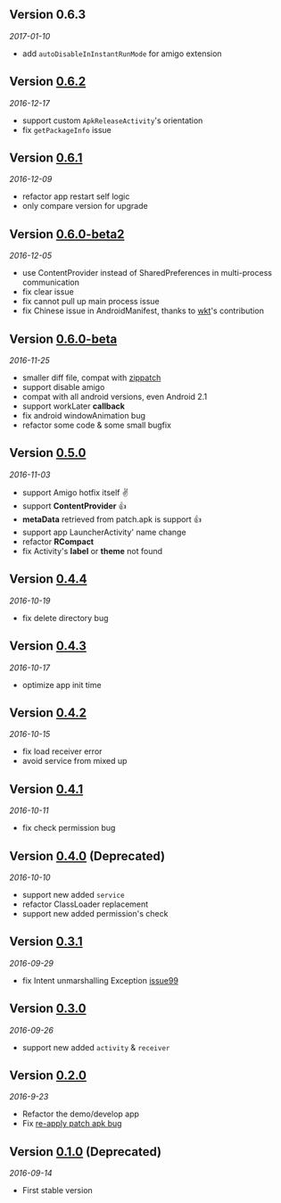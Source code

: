 ## Version 0.6.3
_2017-01-10_
* add `autoDisableInInstantRunMode` for amigo extension

## Version [0.6.2](https://github.com/eleme/Amigo/releases/tag/v0.6.2)
_2016-12-17_
* support custom `ApkReleaseActivity`'s  orientation
* fix `getPackageInfo` issue

## Version [0.6.1](https://github.com/eleme/Amigo/releases/tag/v0.6.1)
_2016-12-09_
* refactor app restart self logic
* only compare version for upgrade

## Version [0.6.0-beta2](https://github.com/eleme/Amigo/releases/tag/v0.6.0-beta2)
_2016-12-05_
* use ContentProvider instead of SharedPreferences in multi-process communication
* fix clear issue
* fix cannot pull up main process issue
* fix Chinese issue in AndroidManifest, thanks to [wkt](https://github.com/wkt)'s contribution

## Version [0.6.0-beta](https://github.com/eleme/Amigo/releases/tag/v0.6.0-beta)
_2016-11-25_
* smaller diff file, compat with [zippatch](https://github.com/eleme/bspatch#usage)
* support disable amigo
* compat with all android versions, even Android 2.1
* support workLater **callback**
* fix android windowAnimation bug
* refactor some code & some small bugfix

## Version [0.5.0](https://github.com/eleme/Amigo/releases/tag/v0.5.0)
_2016-11-03_
* support Amigo hotfix itself :v:
* support **ContentProvider** :+1:
* **metaData** retrieved from patch.apk is support :+1:
* support app LauncherActivity' name change
* refactor **RCompact**
* fix Activity's **label** or **theme** not found

## Version [0.4.4](https://github.com/eleme/Amigo/releases/tag/v0.4.4)
_2016-10-19_
* fix delete directory bug

## Version [0.4.3](https://github.com/eleme/Amigo/releases/tag/v0.4.3)
_2016-10-17_
* optimize app init time

## Version [0.4.2](https://github.com/eleme/Amigo/releases/tag/v0.4.2)
_2016-10-15_
* fix load receiver error
* avoid service from mixed up

## Version [0.4.1](https://github.com/eleme/Amigo/releases/tag/v0.4.1)
_2016-10-11_
* fix check permission bug

## Version [0.4.0](https://github.com/eleme/Amigo/releases/tag/v0.4.0) (Deprecated)

_2016-10-10_

* support new added `service`
* refactor ClassLoader replacement
* support new added permission's check

## Version [0.3.1](https://github.com/eleme/Amigo/releases/tag/v0.3.1)

_2016-09-29_

* fix Intent unmarshalling Exception [issue99](https://github.com/eleme/Amigo/issues/99)

## Version [0.3.0](https://github.com/eleme/Amigo/releases/tag/v0.3.0)

_2016-09-26_

* support new added `activity` & `receiver`

## Version [0.2.0](https://github.com/eleme/Amigo/releases/tag/v0.2.0)

_2016-9-23_

* Refactor the demo/develop app
* Fix [re-apply patch apk bug](https://github.com/eleme/Amigo/issues/73)

## Version [0.1.0](https://github.com/eleme/Amigo/releases/tag/v0.1.0) (Deprecated)

_2016-09-14_

* First stable version
